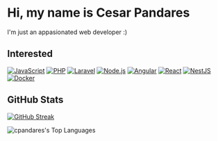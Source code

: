 
# Hi, my name is Cesar Pandares

I'm just an appasionated web developer :) 


## Interested

[![JavaScript](https://img.shields.io/badge/JavaScript-F7DF1E?style=flat&logo=javascript&logoColor=black)](https://developer.mozilla.org/en-US/docs/Web/JavaScript)
[![PHP](https://img.shields.io/badge/PHP-777BB4?style=flat&logo=php&logoColor=white)](https://www.php.net/)
[![Laravel](https://img.shields.io/badge/Laravel-FF2D20?style=flat&logo=laravel&logoColor=white)](https://laravel.com/)
[![Node.js](https://img.shields.io/badge/Node.js-339933?style=flat&logo=node.js&logoColor=white)](https://nodejs.org/)
[![Angular](https://img.shields.io/badge/Angular-DD0031?style=flat&logo=angular&logoColor=white)](https://angular.io/)
[![React](https://img.shields.io/badge/React-61DAFB?style=flat&logo=react&logoColor=black)](https://react.dev/)
[![NestJS](https://img.shields.io/badge/NestJS-E0234E?style=flat&logo=nestjs&logoColor=white)](https://nestjs.com/)
[![Docker](https://img.shields.io/badge/Docker-2496ED?style=flat&logo=docker&logoColor=white)](https://www.docker.com/)

## GitHub Stats
[![GitHub Streak](https://github-readme-streak-stats.herokuapp.com?user=cpandares&theme=algolia&hide_border=true)](https://git.io/streak-stats)

![cpandares's Top Languages](https://github-readme-stats.vercel.app/api/top-langs/?username=cpandares&theme=vue-dark&show_icons=true&hide_border=true&layout=compact)


